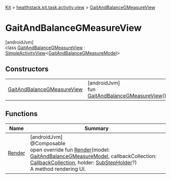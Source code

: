 
[Kit](../../../kit.html) > [healthstack.kit.task.activity.view](../index.html) > [GaitAndBalanceGMeasureView](index.html)



# GaitAndBalanceGMeasureView



[androidJvm]\
class [GaitAndBalanceGMeasureView](index.html) : [SimpleActivityView](../../healthstack.kit.task.activity.view.common/-simple-activity-view/index.html)&lt;[GaitAndBalanceGMeasureModel](../../healthstack.kit.task.activity.model/-gait-and-balance-g-measure-model/index.html)&gt;



## Constructors


| | |
|---|---|
| [GaitAndBalanceGMeasureView](-gait-and-balance-g-measure-view.html) | [androidJvm]<br>fun [GaitAndBalanceGMeasureView](-gait-and-balance-g-measure-view.html)() |


## Functions


| Name | Summary |
|---|---|
| [Render](-render.html) | [androidJvm]<br>@Composable<br>open override fun [Render](-render.html)(model: [GaitAndBalanceGMeasureModel](../../healthstack.kit.task.activity.model/-gait-and-balance-g-measure-model/index.html), callbackCollection: [CallbackCollection](../../healthstack.kit.task.base/-callback-collection/index.html), holder: [SubStepHolder](../../healthstack.kit.task.survey.question/-sub-step-holder/index.html)?)<br>A method rendering UI. |

